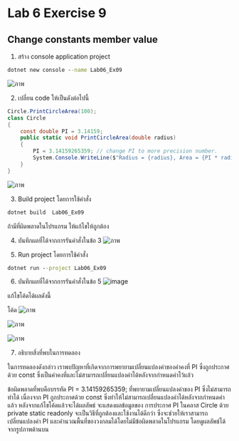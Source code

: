 # Lab 6 Exercise 9

## Change constants member value

1. สร้าง console application project

```cmd
dotnet new console --name Lab06_Ex09
```
![ภาพ](https://github.com/AnchisaPhetnoi/03376836-OOP-2566-Lab-06/assets/144197034/1c672d11-0fd4-41d2-9b89-db738b8d92b3)

2. เปลี่ยน code ให้เป็นดังต่อไปนี้

```cs
Circle.PrintCircleArea(100);
class Circle
{
    const double PI = 3.14159;
    public static void PrintCircleArea(double radius)
    {
        PI = 3.14159265359; // change PI to more precision number.
        System.Console.WriteLine($"Radius = {radius}, Area = {PI * radius * radius}");
    }
}
```
![ภาพ](https://github.com/AnchisaPhetnoi/03376836-OOP-2566-Lab-06/assets/144197034/f458d239-0891-4453-b266-0db40d8e0cde)

3. Build project โดยการใช้คำสั่ง

```cmd
dotnet build  Lab06_Ex09
```

ถ้ามีที่ผิดพลาดในโปรแกรม ให้แก้ไขให้ถูกต้อง

4. บันทึกผลที่ได้จากการรันคำสั่งในข้อ 3 
![ภาพ](https://github.com/AnchisaPhetnoi/03376836-OOP-2566-Lab-06/assets/144197034/9c3127c3-f713-417a-9946-f07eb7fa3c91)


6. Run project โดยการใช้คำสั่ง

```cmd
dotnet run --project Lab06_Ex09
```
6. บันทึกผลที่ได้จากการรันคำสั่งในข้อ 5
![image](https://github.com/AnchisaPhetnoi/03376836-OOP-2566-Lab-06/assets/144197034/0373c740-53aa-47f2-ada7-8c74cb99ea81)


แก้ไขโค้ดได้ผลดังนี้

โค้ด
![ภาพ](https://github.com/AnchisaPhetnoi/03376836-OOP-2566-Lab-06/assets/144197034/cc00748b-470c-46d2-8a3e-845814a84b5b)

![ภาพ](https://github.com/AnchisaPhetnoi/03376836-OOP-2566-Lab-06/assets/144197034/418e639e-4d3a-4f11-bf8c-1ee17977a654)


![ภาพ](https://github.com/AnchisaPhetnoi/03376836-OOP-2566-Lab-06/assets/144197034/a75c1552-5d3c-412a-86c5-bbdbbd09a89a)



7. อธิบายสิ่งที่พบในการทดลอง

ในการทดลองดังกล่าว เราพบปัญหาที่เกิดจากการพยายามเปลี่ยนแปลงค่าของค่าคงที่ PI ซึ่งถูกประกาศด้วย const ซึ่งเป็นค่าคงที่และไม่สามารถเปลี่ยนแปลงค่าได้หลังจากกำหนดค่าไว้แล้ว

ข้อผิดพลาดที่พบคือบรรทัด PI = 3.14159265359; ที่พยายามเปลี่ยนแปลงค่าของ PI ซึ่งไม่สามารถทำได้ เนื่องจาก PI ถูกประกาศด้วย const ซึ่งทำให้ไม่สามารถเปลี่ยนแปลงค่าได้หลังจากกำหนดค่าแล้ว หลังจากแก้ไขโค้ดแล้วจะได้ผลลัพธ์ จะแสดงผลข้อมูลของ
การประกาศ PI ในคลาส Circle ด้วย private static readonly จะเป็นวิธีที่ถูกต้องและใช้งานได้ดีกว่า ซึ่งจะช่วยให้เราสามารถเปลี่ยนแปลงค่า PI และคำนวณพื้นที่ของวงกลมได้โดยไม่มีข้อผิดพลาดในโปรแกรม โดยดูผลลัพธ์ได้จากรูปภาพด้านบน
